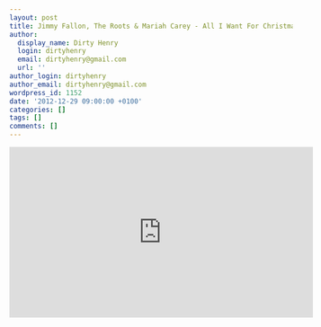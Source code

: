 ```yaml
---
layout: post
title: Jimmy Fallon, The Roots & Mariah Carey - All I Want For Christmas Is You
author:
  display_name: Dirty Henry
  login: dirtyhenry
  email: dirtyhenry@gmail.com
  url: ''
author_login: dirtyhenry
author_email: dirtyhenry@gmail.com
wordpress_id: 1152
date: '2012-12-29 09:00:00 +0100'
categories: []
tags: []
comments: []
---
```

<iframe width="540" height="304" src="http://www.youtube.com/embed/sWEfszb9h8Q" frameborder="0" allowfullscreen></iframe>
